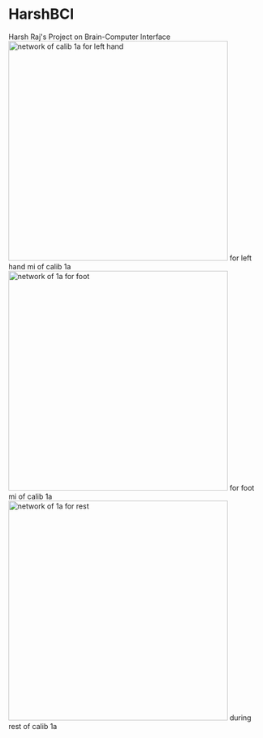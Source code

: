 # HarshBCI
Harsh Raj's Project on Brain-Computer Interface
 <img width="432" alt="network of calib 1a for left hand" src="https://github.com/user-attachments/assets/74d3df59-2c81-4e3a-948f-788ce516092f" />
 for left hand mi of calib 1a
 <img width="432" alt="network of 1a for foot" src="https://github.com/user-attachments/assets/e0d1303a-e53f-449d-9e53-6dbb7a88447b" />
 for foot mi of calib 1a
 <img width="432" alt="network of 1a for rest" src="https://github.com/user-attachments/assets/47f57cdf-2dac-4417-a10e-56ed2facd905" /> 
 during rest of calib 1a
